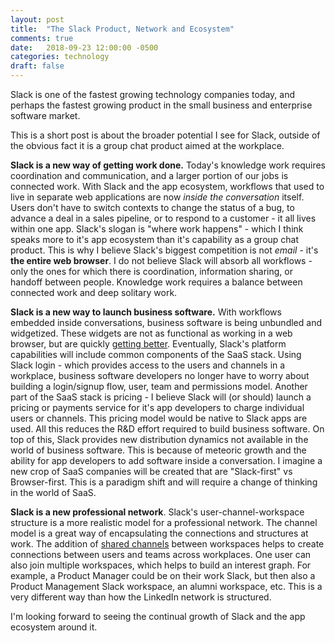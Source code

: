 ```yaml
---
layout: post
title:  "The Slack Product, Network and Ecosystem"
comments: true
date:   2018-09-23 12:00:00 -0500
categories: technology
draft: false
---
```


Slack is one of the fastest growing technology companies today, and perhaps the fastest growing product in the small business and enterprise software market. 

This is a short post is about the broader potential I see for Slack, outside of the obvious fact it is a group chat product aimed at the workplace.

**Slack is a new way of getting work done.** Today's knowledge work requires coordination and communication, and a larger portion of our jobs is connected work. With Slack and the app ecosystem, workflows that used to live in separate web applications are now _inside the conversation_ itself. Users don't have to switch contexts to change the status of a bug, to advance a deal in a sales pipeline, or to respond to a customer - it all lives within one app. Slack's slogan is "where work happens" - which I think speaks more to it's app ecosystem than it's capability as a group chat product. This is why I believe Slack's biggest competition is not _email_ - it's **the entire web browser**. I do not believe Slack will absorb all workflows - only the ones for which there is coordination, information sharing, or handoff between people. Knowledge work requires a balance between connected work and deep solitary work. 

**Slack is a new way to launch business software.** With workflows embedded inside conversations, business software is being unbundled and widgetized. These widgets are not as functional as working in a web browser, but are quickly [getting better](https://medium.com/slack-developer-blog/introducing-actions-a-simple-shortcut-attached-to-every-slack-message-e2404414ece). Eventually, Slack's platform capabilities will include common components of the SaaS stack. Using Slack login - which provides access to the users and channels in a workplace, business software developers no longer have to worry about building a login/signup flow, user, team and permissions model. Another part of the SaaS stack is pricing - I believe Slack will (or should) launch a pricing or payments service for it's app developers to charge individual users or channels. This pricing model would be native to Slack apps are used. All this reduces the R&D effort required to build business software. On top of this, Slack provides new distribution dynamics not available in the world of business software. This is because of meteoric growth and the ability for app developers to add software inside a conversation. I imagine a new crop of SaaS companies will be created that are "Slack-first" vs Browser-first. This is a paradigm shift and will require a change of thinking in the world of SaaS. 

**Slack is a new professional network**. Slack's user-channel-workspace structure is a more realistic model for a professional network. The channel model is a great way of encapsulating the connections and structures at work. The addition of [shared channels](https://slackhq.com/introducing-shared-channels-where-you-can-work-with-anyone-in-slack) between workspaces helps to create connections between users and teams across workplaces. One user can also join multiple workspaces, which helps to build an interest graph. For example, a Product Manager could be on their work Slack, but then also a Product Management Slack workspace, an alumni workspace, etc. This is a very different way than how the LinkedIn network is structured. 

I'm looking forward to seeing the continual growth of Slack and the app ecosystem around it.